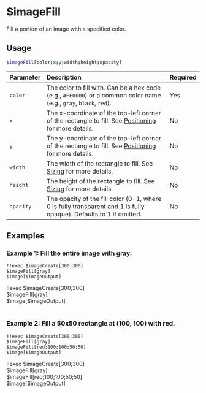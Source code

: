# $imageFill

Fill a portion of an image with a specified color.

## Usage

```bash
$imageFill[color;x;y;width;height;opacity]
```

| Parameter | Description                                                                                                                   | Required |
| :-------- | :---------------------------------------------------------------------------------------------------------------------------- | :------- |
| `color`   | The color to fill with. Can be a hex code (e.g., `#FF0000`) or a common color name (e.g., `gray`, `black`, `red`).           | Yes      |
| `x`       | The x-coordinate of the top-left corner of the rectangle to fill.  See [Positioning](./../CodeReferences/ref.imgbuild.position.md) for more details. | No       |
| `y`       | The y-coordinate of the top-left corner of the rectangle to fill.  See [Positioning](./../CodeReferences/ref.imgbuild.position.md) for more details. | No       |
| `width`   | The width of the rectangle to fill. See [Sizing](./../CodeReferences/ref.imgbuild.size.md) for more details.               | No       |
| `height`  | The height of the rectangle to fill. See [Sizing](./../CodeReferences/ref.imgbuild.size.md) for more details.              | No       |
| `opacity` | The opacity of the fill color (0-1, where 0 is fully transparent and 1 is fully opaque). Defaults to 1 if omitted. | No |

## Examples

### Example 1: Fill the entire image with gray.

```
!!exec $imageCreate[300;300]
$imageFill[gray]
$image[$imageOutput]
```

<discord-messages>
          <discord-message :bot="false" role-color="#ffcc9a" author="Member">
        !!exec $imageCreate[300;300]<br>$imageFill[gray]<br>$image[$imageOutput]<br><br>
          </discord-message>
          <discord-message :bot="true" role-color="#0099ff" author="Custom Command" avatar="https://media.discordapp.net/avatars/725721249652670555/781224f90c3b841ba5b40678e032f74a.webp">
            <discord-embed slot="embeds" image="https://i.imgur.com/NwKtUYB.png">
            </discord-embed>
          </discord-message>
</discord-messages>

### Example 2: Fill a 50x50 rectangle at (100, 100) with red.

```
!!exec $imageCreate[300;300]
$imageFill[gray]
$imageFill[red;100;100;50;50]
$image[$imageOutput]
```

<discord-messages>
          <discord-message :bot="false" role-color="#ffcc9a" author="Member">
        !!exec $imageCreate[300;300]<br>$imageFill[gray]<br>$imageFill[red;100;100;50;50]<br>$image[$imageOutput]<br><br>
          </discord-message>
          <discord-message :bot="true" role-color="#0099ff" author="Custom Command" avatar="https://media.discordapp.net/avatars/725721249652670555/781224f90c3b841ba5b40678e032f74a.webp">
            <discord-embed slot="embeds" image="https://i.imgur.com/QeSr9tZ.png">
            </discord-embed>
        </discord-message>
</discord-messages>
